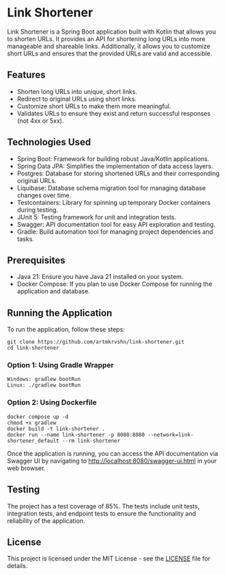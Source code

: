 # Link Shortener

Link Shortener is a Spring Boot application built with Kotlin that allows you to shorten URLs. It provides an API for
shortening long URLs into more manageable and shareable links. Additionally, it allows you to customize short URLs and
ensures that the provided URLs are valid and accessible.

## Features

- Shorten long URLs into unique, short links.
- Redirect to original URLs using short links.
- Customize short URLs to make them more meaningful.
- Validates URLs to ensure they exist and return successful responses (not 4xx or 5xx).

## Technologies Used

- Spring Boot: Framework for building robust Java/Kotlin applications.
- Spring Data JPA: Simplifies the implementation of data access layers.
- Postgres: Database for storing shortened URLs and their corresponding original URLs.
- Liquibase: Database schema migration tool for managing database changes over time.
- Testcontainers: Library for spinning up temporary Docker containers during testing.
- JUnit 5: Testing framework for unit and integration tests.
- Swagger: API documentation tool for easy API exploration and testing.
- Gradle: Build automation tool for managing project dependencies and tasks.

## Prerequisites

- Java 21: Ensure you have Java 21 installed on your system.
- Docker Compose: If you plan to use Docker Compose for running the application and database.

## Running the Application

To run the application, follow these steps:

```
git clone https://github.com/artmkrvshn/link-shortener.git
cd link-shortener
```

### Option 1: Using Gradle Wrapper
```
Windows: gradlew bootRun
Linux: ./gradlew bootRun
```

### Option 2: Using Dockerfile
```
docker compose up -d
chmod +x gradlew
docker build -t link-shortener .
docker run --name link-shortener -p 8080:8080 --network=link-shortener_default --rm link-shortener
```

Once the application is running, you can access the API documentation via Swagger UI by navigating
to [http://localhost:8080/swagger-ui.html](http://localhost:8080/swagger-ui.html) in your web browser.

## Testing

The project has a test coverage of 85%. The tests include unit tests, integration tests, and endpoint tests to ensure
the functionality and reliability of the application.

## License

This project is licensed under the MIT License - see the [LICENSE](LICENSE) file for details.
